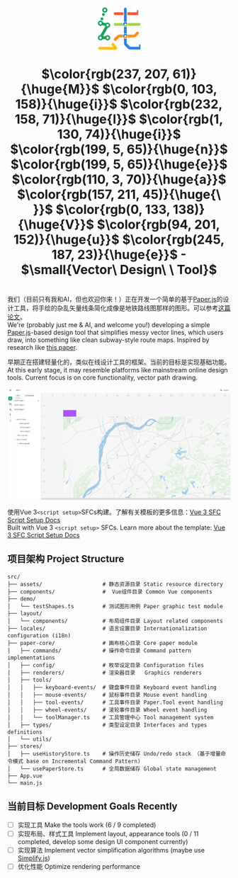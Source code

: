# <p align="center"><img src="https://github.com/inspiringJackson/mycdn/blob/main/milinea-vue/logo5-6.svg" alt="logo (inspired by Chinese character '线' which means 'line')" style="width: 100px; height: 100px;"></p><p align="center">$\color{rgb(237, 207, 61)}{\huge{M}}$  $\color{rgb(0, 103, 158)}{\huge{i}}$  $\color{rgb(232, 158, 71)}{\huge{l}}$  $\color{rgb(1, 130, 74)}{\huge{i}}$  $\color{rgb(199, 5, 65)}{\huge{n}}$  $\color{rgb(199, 5, 65)}{\huge{e}}$  $\color{rgb(110, 3, 70)}{\huge{a}}$  $\color{rgb(157, 211, 45)}{\huge{\ }}$  $\color{rgb(0, 133, 138)}{\huge{V}}$  $\color{rgb(94, 201, 152)}{\huge{u}}$  $\color{rgb(245, 187, 23)}{\huge{e}}$ - $\small{Vector\ Design\ \ Tool}$</p>
# 

我们（目前只有我和AI，但也欢迎你来！）正在开发一个简单的基于[Paper.js](https://github.com/paperjs/paper.js)的设计工具，将手绘的杂乱矢量线条简化成像是地铁路线图那样的图形。可以参考[这篇论文](http://www.jstott.me.uk/thesis/thesis-final.pdf)。<br>
We're (probably just me & AI, and welcome you!) developing a simple [Paper.js](https://github.com/paperjs/paper.js)-based design tool that simplifies messy vector lines, which users draw, into something like clean subway-style route maps. Inspired by research like [this paper](http://www.jstott.me.uk/thesis/thesis-final.pdf).

早期正在搭建轻量化的，类似在线设计工具的框架。当前的目标是实现基础功能。<br>
At this early stage, it may resemble platforms like mainstream online design tools. Current focus is on core functionality, vector path drawing.

![Preview](https://github.com/inspiringJackson/mycdn/blob/main/milinea-vue/preview4-28.png)

使用Vue 3`<script setup>`SFCs构建。了解有关模板的更多信息：[Vue 3 SFC Script Setup Docs](https://v3.vuejs.org/api/sfc-script-setup.html#sfc-script-setup)<br>
Built with Vue 3 `<script setup>` SFCs. Learn more about the template: [Vue 3 SFC Script Setup Docs](https://v3.vuejs.org/api/sfc-script-setup.html#sfc-script-setup)

## 项目架构 Project Structure
```
src/
├── assets/                   # 静态资源目录 Static resource directory
├── components/               #  Vue组件目录 Common Vue components
├── demo/
│   └── testShapes.ts         # 测试图形用例 Paper graphic test module
├── layout/
│   └── components/           # 布局组件目录 Layout related components
├── locales/                  # 语言设置目录 Internationalization configuration (i18n)
├── paper-core/               # 画布核心目录 Core paper module
│   ├── commands/             # 操作命令目录 Command pattern implementations
│   ├── config/               # 枚举设定目录 Configuration files
│   ├── renderers/            # 渲染器目录   Graphics renderers
│   ├── tools/
│   │   ├── keyboard-events/  # 键盘事件目录 Keyboard event handling
│   │   ├── mouse-events/     # 鼠标事件目录 Mouse event handling
│   │   ├── tool-events/      # 工具事件目录 Paper.Tool event handling
│   │   ├── wheel-events/     # 滚轮事件目录 Wheel event handling
│   │   └── toolManager.ts    # 工具管理中心 Tool management system
│   ├── types/                # 类型设定目录 Interfaces and types definitions
│   └── utils/
├── stores/
│   ├── useHistoryStore.ts    # 操作历史储存 Undo/redo stack （基于增量命令模式 base on Incremental Command Pattern)
│   └── usePaperStore.ts      # 全局数据储存 Global state management
├── App.vue
└── main.js
```

## 当前目标 Development Goals Recently

- [ ] 实现工具 Make the tools work (6 / 9 completed)
- [ ] 实现布局、样式工具 Implement layout, appearance tools (0 / 11 completed, develop some design UI component currently)
- [ ] 实现算法 Implement vector simplification algorithms (maybe use [Simplify.js](https://mourner.github.io/simplify-js/))
- [ ] 优化性能 Optimize rendering performance
